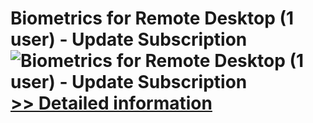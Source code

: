 # Biometrics for Remote Desktop (1 user) - Update Subscription<br />![Biometrics for Remote Desktop (1 user) - Update Subscription](https://mycommerce.akamaized.net/api/pimages/P300765879/BIG/300765879.GIF)<br />[>> Detailed information](https://secure.shareit.com/shareit/product.html?productid=300765879&affiliateid=200057808)